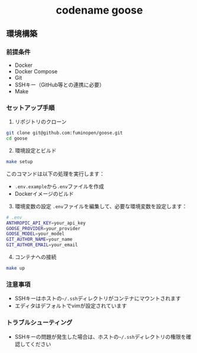 <div align="center">

# codename goose

</div>

## 環境構築

### 前提条件
- Docker
- Docker Compose
- Git
- SSHキー（GitHub等との連携に必要）
- Make

### セットアップ手順

1. リポジトリのクローン
```bash
git clone git@github.com:fuminopen/goose.git
cd goose
```

2. 環境設定とビルド
```bash
make setup
```
このコマンドは以下の処理を実行します：
- `.env.example`から`.env`ファイルを作成
- Dockerイメージのビルド

3. 環境変数の設定
`.env`ファイルを編集して、必要な環境変数を設定します：
```bash
# .env
ANTHROPIC_API_KEY=your_api_key
GOOSE_PROVIDER=your_provider
GOOSE_MODEL=your_model
GIT_AUTHOR_NAME=your_name
GIT_AUTHOR_EMAIL=your_email
```

4. コンテナへの接続
```bash
make up
```

### 注意事項
- SSHキーはホストの`~/.ssh`ディレクトリがコンテナにマウントされます
- エディタはデフォルトでvimが設定されています

### トラブルシューティング
- SSHキーの問題が発生した場合は、ホストの`~/.ssh`ディレクトリの権限を確認してください
